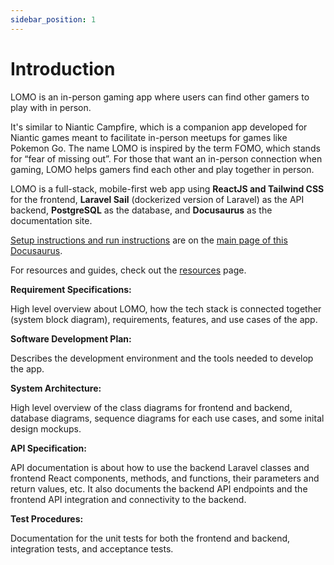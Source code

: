 ```yaml
---
sidebar_position: 1
---
```

# Introduction

LOMO is an in-person gaming app where users can find other gamers to play with in person.

It's similar to Niantic Campfire, which is a companion app developed for Niantic games meant to facilitate in-person meetups for games like Pokemon Go. The name LOMO is inspired by the term FOMO, which stands for “fear of missing out”. For those that want an in-person connection when gaming, LOMO helps gamers find each other and play together in person.

LOMO is a full-stack, mobile-first web app using **ReactJS and Tailwind CSS** for the frontend, **Laravel Sail** (dockerized version of Laravel) as the API backend, **PostgreSQL** as the database, and **Docusaurus** as the documentation site.

[Setup instructions and run instructions](/#setup-instructions) are on the [main page of this Docusaurus](/).

For resources and guides, check out the [resources](/resources/intro) page.

**Requirement Specifications:** 

High level overview about LOMO, how the tech stack is connected together (system block diagram), requirements, features, and use cases of the app.

**Software Development Plan:**

Describes the development environment and the tools needed to develop the app.

**System Architecture:**

High level overview of the class diagrams for frontend and backend, database diagrams, sequence diagrams for each use cases, and some inital design mockups.

**API Specification:**

API documentation is about how to use the backend Laravel classes and frontend React components, methods, and functions, their parameters and return values, etc. It also documents the backend API endpoints and the frontend API integration and connectivity to the backend.

**Test Procedures:**

Documentation for the unit tests for both the frontend and backend, integration tests, and acceptance tests.